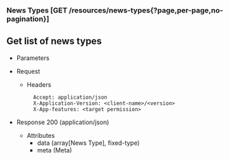 ### News Types [GET /resources/news-types{?page,per-page,no-pagination}]

## **Get list of news types**

+ Parameters
    <!-- include(../pagination_parameters.md) -->

+ Request
    + Headers
    
            Accept: application/json
            X-Application-Version: <client-name>/<version>
            X-App-features: <target permission>

+ Response 200 (application/json)
    + Attributes
        + data (array[News Type], fixed-type)
        + meta (Meta)

<!-- include(../error_responses.md) -->
